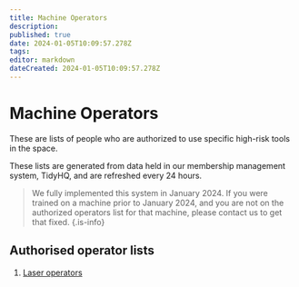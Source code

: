 ```yaml
---
title: Machine Operators
description: 
published: true
date: 2024-01-05T10:09:57.278Z
tags: 
editor: markdown
dateCreated: 2024-01-05T10:09:57.278Z
---
```


# Machine Operators

These are lists of people who are authorized to use specific high-risk tools in the space.

These lists are generated from data held in our membership management system, TidyHQ, and are refreshed every 24 hours.

> We fully implemented this system in January 2024. If you were trained on a machine prior to January 2024, and you are not on the authorized operators list for that machine, please contact us to get that fixed.
{.is-info}

## Authorised operator lists

 1. [Laser operators](/docs/reports/Laser_operators)